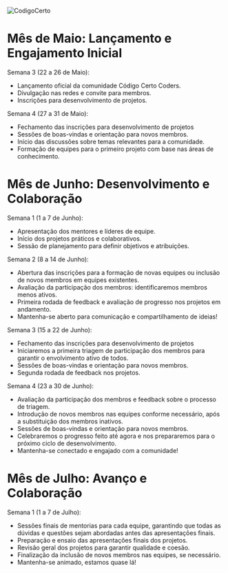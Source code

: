![CodigoCerto](https://utfs.io/f/3b2340e8-5523-4aca-a549-0688fd07450e-j4edu.jfif)

# Mês de Maio: Lançamento e Engajamento Inicial

Semana 3 (22 a 26 de Maio): 
- Lançamento oficial da comunidade Código Certo Coders.
- Divulgação nas redes e convite para membros.
- Inscrições para desenvolvimento de projetos.

Semana 4 (27 a 31 de Maio):
- Fechamento das inscrições para desenvolvimento de projetos
- Sessões de boas-vindas e orientação para novos membros.
- Início das discussões sobre temas relevantes para a comunidade.
- Formação de equipes para o primeiro projeto com base nas áreas de conhecimento.

# Mês de Junho: Desenvolvimento e Colaboração

Semana 1 (1 a 7 de Junho):
- Apresentação dos mentores e líderes de equipe.
- Início dos projetos práticos e colaborativos.
- Sessão de planejamento para definir objetivos e atribuições.

Semana 2 (8 a 14 de Junho):
- Abertura das inscrições para a formação de novas equipes ou inclusão de novos membros em equipes existentes.
- Avaliação da participação dos membros: identificaremos membros menos ativos.
- Primeira rodada de feedback e avaliação de progresso nos projetos em andamento.
- Mantenha-se aberto para comunicação e compartilhamento de ideias!

Semana 3 (15 a 22 de Junho):
- Fechamento das inscrições para desenvolvimento de projetos
- Iniciaremos a primeira triagem de participação dos membros para garantir o envolvimento ativo de todos.
- Sessões de boas-vindas e orientação para novos membros.
- Segunda rodada de feedback nos projetos.

Semana 4 (23 a 30 de Junho): 
- Avaliação da participação dos membros e feedback sobre o processo de triagem.
- Introdução de novos membros nas equipes conforme necessário, após a substituição dos membros inativos.
- Sessões de boas-vindas e orientação para novos membros.
- Celebraremos o progresso feito até agora e nos prepararemos para o próximo ciclo de desenvolvimento.
- Mantenha-se conectado e engajado com a comunidade!

# Mês de Julho: Avanço e Colaboração

Semana 1 (1 a 7 de Julho):
- Sessões finais de mentorias para cada equipe, garantindo que todas as dúvidas e questões sejam abordadas antes das apresentações finais.
- Preparação e ensaio das apresentações finais dos projetos.
- Revisão geral dos projetos para garantir qualidade e coesão.
- Finalização da inclusão de novos membros nas equipes, se necessário.
- Mantenha-se animado, estamos quase lá!

